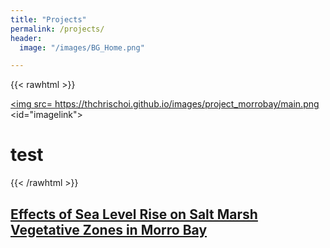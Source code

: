 ```yaml
---
title: "Projects"
permalink: /projects/
header:
  image: "/images/BG_Home.png"

---
```

{{< rawhtml >}}

 <a href= https://thchrischoi.github.io/_pages/projects/project_saltmarsh ><img src= https://thchrischoi.github.io/images/project_morrobay/main.png <id="imagelink">
</a>

<h1>
test
</h1

{{< /rawhtml >}}

[Effects of Sea Level Rise on Salt Marsh Vegetative Zones in Morro Bay](/projects/project_saltmarsh)
---
